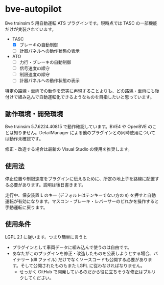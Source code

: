 # bve-autopilot

Bve trainsim 5 用自動運転 ATS プラグインです。現時点では TASC の一部機能だけが実装されています。

- TASC
  - [x] ブレーキの自動制御
  - [ ] 計器パネルへの動作状態の表示
- ATO
  - [ ] 力行・ブレーキの自動制御
  - [ ] 信号速度の順守
  - [ ] 制限速度の順守
  - [ ] 計器パネルへの動作状態の表示

特定の路線・車両での動作を忠実に再現することよりも、どの路線・車両にも後付けで組み込んで自動運転化できるようなものを目指したいと思っています。

## 動作環境・開発環境

Bve trainsim 5.7.6224.40815 で動作確認しています。BVE4 や OpenBVE のことは知りません。DetailManager による他のプラグインとの同時使用については動作未確認です。

修正・改造する場合は最新の Visual Studio の使用を推奨します。

## 使用法

停止位置や制限速度をプラグインに伝えるために、所定の地上子を路線に配置する必要があります。説明は後日書きます。

走行中、保安装置 L のキー (デフォルトはテンキーでない方の `0`) を押すと自動運転が有効になります。マスコン・ブレーキ・レバーサーのどれかを操作すると手動運転に戻ります。

## 使用条件

LGPL 2.1 に従います。つまり簡単に言うと

* プラグインとして車両データに組み込んで使うのは自由です。
* あなたがこのプラグインを修正・改造したものを公表しようとする場合、バイナリー (dll ファイル) だけでなくソースコードも公開する必要があります。そして公開されたものもまた LGPL に従わなければなりません。
  * せっかく GitHub で開発しているのだから役に立ちそうな修正はプルリクしてください。
